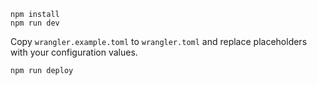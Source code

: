 ```
npm install
npm run dev
```

Copy `wrangler.example.toml` to `wrangler.toml` and replace placeholders with your configuration values.

```
npm run deploy
```
